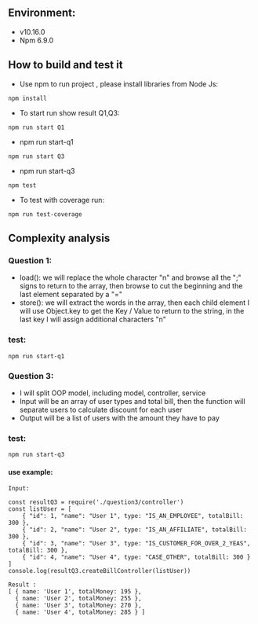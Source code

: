 ## Environment:
- v10.16.0
- Npm 6.9.0

## How to build and test it
- Use npm to run project , please install libraries from Node Js:
```
npm install
```
- To start run show result Q1,Q3:
```
npm run start Q1
```
- npm run start-q1
```
npm run start Q3
```
- npm run start-q3
```
npm test
```
- To test with coverage run:
```
npm run test-coverage
```

## Complexity analysis

### Question 1:
  - load(): we will replace the whole character "n" and browse all the ";" signs to return to the array, then browse to cut the beginning and the last element separated by a "="
  - store(): we will extract the words in the array, then each child element I will use Object.key to get the Key / Value to return to the string, in the last key I will assign additional characters "n"
### test:  
```
npm run start-q1
```
### Question 3:
- I will split OOP model, including model, controller, service
- Input will be an array of user types and total bill, then the function will separate users to calculate discount for each user
- Output will be a list of users with the amount they have to pay
### test:  
```
npm run start-q3
```
#### use example:
```
Input:

const resultQ3 = require('./question3/controller')
const listUser = [
    { "id": 1, "name": "User 1", type: "IS_AN_EMPLOYEE", totalBill: 300 },
    { "id": 2, "name": "User 2", type: "IS_AN_AFFILIATE", totalBill: 300 },
    { "id": 3, "name": "User 3", type: "IS_CUSTOMER_FOR_OVER_2_YEAS", totalBill: 300 },
    { "id": 4, "name": "User 4", type: "CASE_OTHER", totalBill: 300 }
]
console.log(resultQ3.createBillController(listUser))

Result :
[ { name: 'User 1', totalMoney: 195 },
  { name: 'User 2', totalMoney: 255 },
  { name: 'User 3', totalMoney: 270 },
  { name: 'User 4', totalMoney: 285 } ]
```
